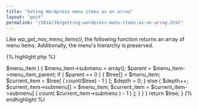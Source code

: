 ```yaml
---
title: "Geting Wordpress menu items as an array"
layout: "post"
permalink: "/2014/10/getting-wordpress-menu-items-as-an-array.html"
---
```


Like *wp\_get\_nav\_menu\_items()*, the following function returns an array of menu items. Additionally, the menu's hierarchy is preserved. 

{% highlight php %}
<?php

/*
 * Returns an array of menu items ni nested hierarchy
 *
 * @param $location string - menu location
 *
 * @return array
 */
function get_nav_menu_items_tree( $location ) {

    //Get menu items from specified menu location
    $locations = get_nav_menu_locations();

    if ( !isset( $locations[$location] ) ) { return; }

    $menu = wp_get_nav_menu_object($locations[$location]);
    $menu_items = wp_get_nav_menu_items($menu);


    //Place menu items under their parents
    $tree = array();

    $depth = 0;
    $current_item;

    if ( count( $menu_items) ) {

        foreach( $menu_items as $key=>$menu_item ) {

            $menu_item->submenu = array();
            $parent = $menu_item->menu_item_parent;

            if ( $parent == 0 ) {
                
                $tree[] = $menu_item;
                $current_item = $tree[ ( count($tree) - 1 ) ];
                $depth = 0;

            }
            else {

                $depth++;
                $current_item->submenu[] = $menu_item;
                $current_item = $current_item->submenu[ ( count( $current_item->submenu ) - 1 ) ];

            }

        }

    }

    return $tree;

}

{% endhighlight %}
